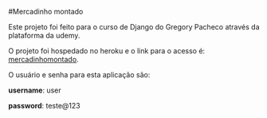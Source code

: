 #Mercadinho montado

Este projeto foi feito para o curso de Django do Gregory Pacheco através da plataforma da udemy.

O projeto foi hospedado no heroku e o link para o acesso é: [mercadinhomontado](http://mercadinhomontado.herokuapp.com/).

O usuário e senha para esta aplicação são:

**username**: user

**password**: teste@123